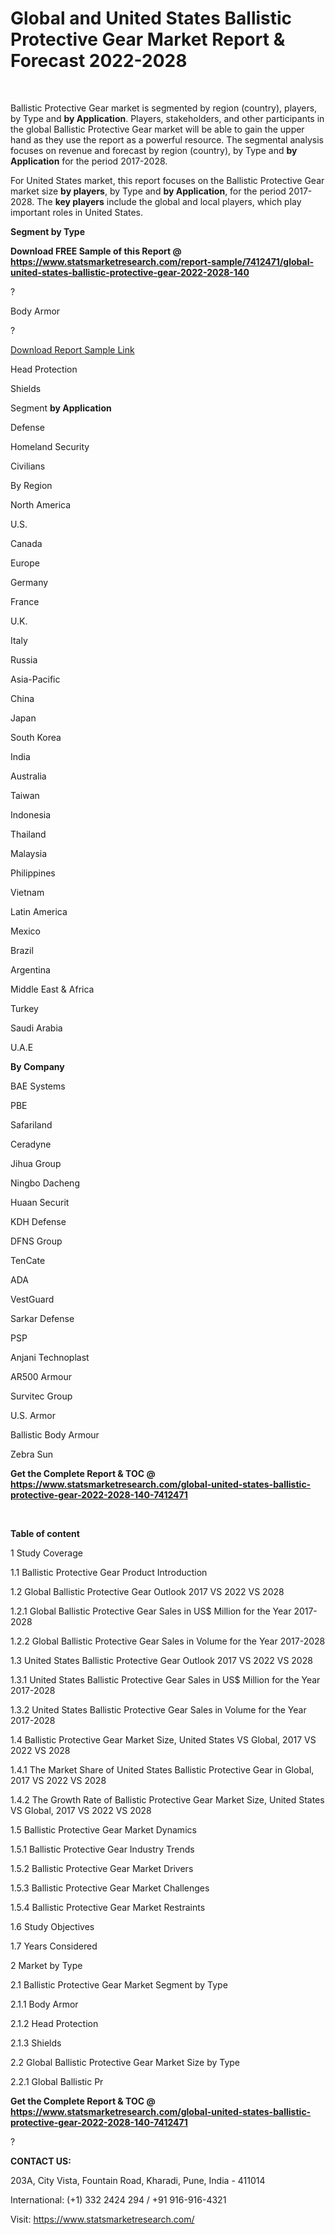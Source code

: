 <h1>Global and United States Ballistic Protective Gear Market Report & Forecast 2022-2028</h1><br/><p>Ballistic Protective Gear market is segmented by region (country), players, by Type and <strong>by Application</strong>. Players, stakeholders, and other participants in the global Ballistic Protective Gear market will be able to gain the upper hand as they use the report as a powerful resource. The segmental analysis focuses on revenue and forecast by region (country), by Type and <strong>by Application</strong> for the period 2017-2028.</p>
 
 
 
 <p>For United States market, this report focuses on the Ballistic Protective Gear market size <strong>by players</strong>, by Type and <strong>by Application</strong>, for the period 2017-2028. The <strong>key players</strong> include the global and local players, which play important roles in United States.</p>
 
 
 
 <p><strong>Segment by Type</strong></p>
 
 
 
 <div><b>Download FREE Sample of this Report @ <a href="https://www.statsmarketresearch.com/download-free-sample/7412471/global-united-states-ballistic-protective-gear-2022-2028-140">https://www.statsmarketresearch.com/report-sample/7412471/global-united-states-ballistic-protective-gear-2022-2028-140</a></b></div>
 
 
 
 <p>? </p>
 
 
 
 <p>Body Armor</p>
 
 
 
 <p>? </p>
 
 
 
 <p><a href="https://www.statsmarketresearch.com/download-free-sample/7412471/global-united-states-ballistic-protective-gear-2022-2028-140">Download Report Sample Link</a></p>
 
 
 
 <p>Head Protection</p>
 
 
 
 <p>Shields</p>
 
 
 
 <p>Segment <strong>by Application</strong></p>
 
 
 
 <p>Defense</p>
 
 
 
 <p>Homeland Security</p>
 
 
 
 <p>Civilians</p>
 
 
 
 <p>By Region</p>
 
 
 
 <p>North America</p>
 
 
 
 <p>U.S.</p>
 
 
 
 <p>Canada</p>
 
 
 
 <p>Europe</p>
 
 
 
 <p>Germany</p>
 
 
 
 <p>France</p>
 
 
 
 <p>U.K.</p>
 
 
 
 <p>Italy</p>
 
 
 
 <p>Russia</p>
 
 
 
 <p>Asia-Pacific</p>
 
 
 
 <p>China</p>
 
 
 
 <p>Japan</p>
 
 
 
 <p>South Korea</p>
 
 
 
 <p>India</p>
 
 
 
 <p>Australia</p>
 
 
 
 <p>Taiwan</p>
 
 
 
 <p>Indonesia</p>
 
 
 
 <p>Thailand</p>
 
 
 
 <p>Malaysia</p>
 
 
 
 <p>Philippines</p>
 
 
 
 <p>Vietnam</p>
 
 
 
 <p>Latin America</p>
 
 
 
 <p>Mexico</p>
 
 
 
 <p>Brazil</p>
 
 
 
 <p>Argentina</p>
 
 
 
 <p>Middle East & Africa</p>
 
 
 
 <p>Turkey</p>
 
 
 
 <p>Saudi Arabia</p>
 
 
 
 <p>U.A.E</p>
 
 
 
 <p><strong>By Company</strong></p>
 
 
 
 <p>BAE Systems</p>
 
 
 
 <p>PBE</p>
 
 
 
 <p>Safariland</p>
 
 
 
 <p>Ceradyne</p>
 
 
 
 <p>Jihua Group</p>
 
 
 
 <p>Ningbo Dacheng</p>
 
 
 
 <p>Huaan Securit</p>
 
 
 
 <p>KDH Defense</p>
 
 
 
 <p>DFNS Group</p>
 
 
 
 <p>TenCate</p>
 
 
 
 <p>ADA</p>
 
 
 
 <p>VestGuard</p>
 
 
 
 <p>Sarkar Defense</p>
 
 
 
 <p>PSP</p>
 
 
 
 <p>Anjani Technoplast</p>
 
 
 
 <p>AR500 Armour</p>
 
 
 
 <p>Survitec Group</p>
 
 
 
 <p>U.S. Armor</p>
 
 
 
 <p>Ballistic Body Armour</p>
 
 
 
 <p>Zebra Sun</p>
 
 
 
 <div><b>Get the Complete Report & TOC @ <a href="https://www.statsmarketresearch.com/global-united-states-ballistic-protective-gear-2022-2028-140-7412471">https://www.statsmarketresearch.com/global-united-states-ballistic-protective-gear-2022-2028-140-7412471</a></b></div>
 
 
 
 <p><br />
 
 <b>Table of content</b></p>
 
 
 
 <p>1 Study Coverage<br />
 
 1.1 Ballistic Protective Gear Product Introduction<br />
 
 1.2 Global Ballistic Protective Gear Outlook 2017 VS 2022 VS 2028<br />
 
 1.2.1 Global Ballistic Protective Gear Sales in US$ Million for the Year 2017-2028<br />
 
 1.2.2 Global Ballistic Protective Gear Sales in Volume for the Year 2017-2028<br />
 
 1.3 United States Ballistic Protective Gear Outlook 2017 VS 2022 VS 2028<br />
 
 1.3.1 United States Ballistic Protective Gear Sales in US$ Million for the Year 2017-2028<br />
 
 1.3.2 United States Ballistic Protective Gear Sales in Volume for the Year 2017-2028<br />
 
 1.4 Ballistic Protective Gear Market Size, United States VS Global, 2017 VS 2022 VS 2028<br />
 
 1.4.1 The Market Share of United States Ballistic Protective Gear in Global, 2017 VS 2022 VS 2028<br />
 
 1.4.2 The Growth Rate of Ballistic Protective Gear Market Size, United States VS Global, 2017 VS 2022 VS 2028<br />
 
 1.5 Ballistic Protective Gear Market Dynamics<br />
 
 1.5.1 Ballistic Protective Gear Industry Trends<br />
 
 1.5.2 Ballistic Protective Gear Market Drivers<br />
 
 1.5.3 Ballistic Protective Gear Market Challenges<br />
 
 1.5.4 Ballistic Protective Gear Market Restraints<br />
 
 1.6 Study Objectives<br />
 
 1.7 Years Considered<br />
 
 2 Market by Type<br />
 
 2.1 Ballistic Protective Gear Market Segment by Type<br />
 
 2.1.1 Body Armor<br />
 
 2.1.2 Head Protection<br />
 
 2.1.3 Shields<br />
 
 2.2 Global Ballistic Protective Gear Market Size by Type<br />
 
 2.2.1 Global Ballistic Pr</p>
 
 
 
 <div><b>Get the Complete Report & TOC @ <a href="https://www.statsmarketresearch.com/global-united-states-ballistic-protective-gear-2022-2028-140-7412471">https://www.statsmarketresearch.com/global-united-states-ballistic-protective-gear-2022-2028-140-7412471</a></b></div>
 
 
 
 <p>? </p>
 
 
 
 <p><b>CONTACT US:</b><br />
 
 203A, City Vista, Fountain Road, Kharadi, Pune, India - 411014<br />
 
 International: (+1) 332 2424 294 / +91 916-916-4321<br />
 
 Visit: <a href="https://www.statsmarketresearch.com/">https://www.statsmarketresearch.com/</a></p>